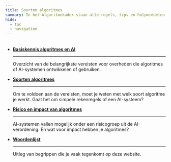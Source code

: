 ```yaml
---
title: Soorten algoritmes
summary: In het Algoritmekader staan alle regels, tips en hulpmiddelen voor overheden voor verantwoord gebruik van algoritmes en AI.
hide:
  - toc
  - navigation
---
```


<div style="margin-top:32px;" class="grid cards" markdown>

-  [__Basiskennis algoritmes en AI__](vereisten/)

    ---

    Overzicht van de belangrijkste vereisten voor overheden die algoritmes of AI-systemen ontwikkelen of gebruiken.

-   [__Soorten algoritmes__](soorten-algoritmes.md)
    
    ---

    Om te voldoen aan de vereisten, moet je weten met welk soort algoritme je werkt. Gaat het om simpele rekenregels of een AI-systeem?

-   [__Risico en impact van algoritmes__](hulpmiddelen/)

    ---

    AI-systemen vallen mogelijk onder een risicogroep uit de AI-verordening. En wat voor impact hebben je algoritmes?

-   [__Woordenlijst__](defenities.md)

    ---

    Uitleg van begrippen die je vaak tegenkomt op deze website.

</div>